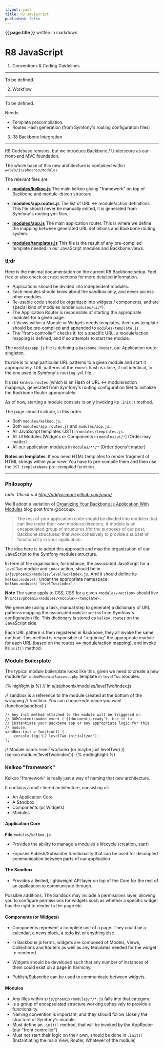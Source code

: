 ```yaml
---
layout: post
title: R8 JavaScript
published: false
---
```


**{{ page.title }}** written in markdown.


R8 JavaScript
=============

1. Conventions & Coding Guidelines
----------------------------------

To be defined.


2. Workflow
-----------

To be defined.

Needs:

- Template precompilation.
- Routes Hash generation (from Symfony's routing configuration files)

3. R8 Backbone Integration
--------------------------

R8 Codebase remains, but we introduce Backbone / Underscore as our
front-end MVC foundation.

The whole base of this new architecture is contained within
`web/s/js/phoenix/modules`

The relevant files are:

- [**modules/kelkoo.js**](http://subversion.corp.kelkoo.net/websvn/wsvn/engineering/R8/colibri/trunk/src/main/www_root/htdocs/web/s/js/phoenix/modules/kelkoo.js)
The main kelkoo gluing "framework" on top of Backbone and
module-driven structure.

- **modules/app.routes.js**
The list of URL <=> module/action definitions. This file should never be
manually edited, it is generated from Symfony's routing.yml files.

- [**modules/app.js**](http://subversion.corp.kelkoo.net/websvn/wsvn/engineering/R8/colibri/trunk/src/main/www_root/htdocs/web/s/js/phoenix/modules/app.js)
The main application router. This is where we define the mapping between
generated URL definitions and Backbone routing system.

- [**modules/templates.js**](http://subversion.corp.kelkoo.net/websvn/wsvn/engineering/R8/colibri/trunk/src/main/www_root/htdocs/web/s/js/phoenix/modules/templates.js)
This file is the result of any pre-compiled template needed in our
JavaScript modules and Backbone views.

### tl;dr

Here is the minimal documentation on the current R8 Backbone setup. Feel
free to also check out next sections for more detailed information.

- Applications should be divided into independent modules.
- Each modules should know about the sandbox only, and never access
  other modules.
- Re-usable code should be organized into widgets / components, and are
  special kind of modules (under `modules/ui/*`).
- The Application Router is responsible of starting the appropriate
  modules for a given page.
- If Views within a Module or Widgets needs templates, then raw template
  should be pre-compiled and appended to `modules/template.js`
- The "front-controller" checks if, for a specific URL, a module/action
  mapping is defined, and if so attempts to start the module.

The `modules/app.js` file is defining a `Backbone.Router`, our
Application router singleton.

Its role is to map particular URL patterns to a given module and start
it appropriately. URL patterns of the `routes` hash is close, if not
identical, to the one used in Symfony's `routing.yml` file.

It uses `kelkoo.routes` (which is an Hash of URL <=> module/action
mappings, generated from Symfony's routing configuration file) to
initialize the Backbone Router appropriately.

As of now, starting a module consists in only invoking its `.init()`
method.

The page should include, in this order.

- Both `modules/kelkoo.js`.
- Both `modules/app.routes.js` and `modules/app.js`.
- All JavaScript templates (JST) in `modules/templates.js`.
- All UI Modules (Widgets or Components in `modules/ui/*`) (Order may matter)
- All our application modules in `modules/**/*` (Order doens't matter)

**Notes on templates**: If you need HTML templates to render fragment of
HTML strings within your view. You have to pre-compile them and then use
the `JST.templateName` pre-compiled function.

---

### Philosophy

*todo: Check out http://addyosmani.github.com/aura/*

We'll adopt a variation of [Organizing Your Backbone.js Application With
Modules](http://weblog.bocoup.com/organizing-your-backbone-js-application-with-modules/)
blog post from @bocoup.

> The rest of your application code should be divided into modules that
> can live under their own modules directory. A module is an
> encapsulated group of structures (for the purposes of our post,
> Backbone structures) that work cohesively to provide a subset of
> functionality in your application.

The idea here is to adopt this approach and map the organization of our
JavaScript to the Symfony modules structure.

In term of file organisation, for instance, the associated JavaScript
for a `levelTwo` module and `index` action, should be in
`s/js/phoenix/modules/levelTwo/index.js`. And it should define its
`kelkoo.module()` under the appropriate namespace:
`kelkoo.modules('levelTwo/index')`

**Note** The same apply to CSS, CSS for a given `<module>/<action>`
should live in `s/css/phoenix/modules/<module>/<template>`.

We generate (using a task, manual step to generate) a dictionary of URL
patterns mapping the associated `module:action` from Symfony's
configuration file. This dictionary is stored as `kelkoo.routes` on the
JavaScript side.

Each URL pattern is then registered in Backbone, they all invoke the
same method. This method is responsible of "requiring" the appropriate
module for each URL (based on the routes <=> module/action mapping),
and invoke its `init()` method.


### Module Boilerplate

The typical module boilerplate looks like this, given we need to create
a new module for `indexPhoenixSuccess.php` template in `levelTwo`
modules:

{% highlight js %}
// In s/js/phoenix/modules/levelTwo/index.js

// sandbox is a reference to the module created at the bottom of the wrapping
// function. You can choose w/e name you want.
(function(sandbox) {

    // Any init method attached to the module will be triggered on
    // DOMContentLoaded event (`$(document).ready`). Use it to
    // instantiate your Backbone app or any appropriate logic for this
    // module.
    sandbox.init = function() {
        console.log('L2 levelTwo initialized');
    };

// Module name: levelTwo/index (or maybe just levelTwo)
})(kelkoo.module('levelTwo/index'));
{% endhighlight %}

### Kelkoo "framework"

Kelkoo "framework" is really just a way of naming that new architecture.

It contains a multi-tiered architecture, consisting of:

- An Application Core
- A Sandbox
- Components (or Widgets)
- Modules

#### Application Core

**File** `modules/kelkoo.js`

* Provides the ability to manage a modules's lifecycle (creation, start)

* Exposes Publish/Subscribe functionality that can be used for decoupled
communication between parts of our application

#### The Sandbox

* Provides a limited, lightweight API layer on top of the Core for the
  rest of an application to communicate through.

Possible additions: The Sandbox may include a permissions layer,
allowing you to configure permissions for widgets such as whether a
specific widget has the right to render to the page etc.

#### Components (or Widgets)

* Components represent a complete unit of a page. They could be a
  calendar, a news block, a todo list or anything else.

* In Backbone.js terms, widgets are composed of Models, Views,
  Collections and Routers as well as any templates needed for the widget
  to rendered.

* Widgets should be developed such that any number of instances of them
  could exist on a page in harmony.

* Publish/Subscribe can be used to communicate between widgets.

#### Modules

* Any files within `s/js/phoenix/modules/*/*.js` falls into that
  category.
* Is a group of encapsulated structure working cohesively to provide a
  functionality.
* Naming convention is important, and they should follow closely the
  structure of Symfony's module.
* Must define an `.init()` method, that will be invoked by the
  AppRouter (our "front controller")
* Must not start their logic on their own, should be done in `.init()`
  (Instantiating the main View, Router, Whatever of the module)


